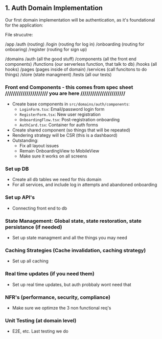 ## 1. Auth Domain Implementation

Our first domain implementation will be authentication, as it's foundational for the application:

File strucutre:

/app
    /auth (routing)
        /login (routing for log in)
        /onboarding (routing for onboaring)
        /register (routing for sign up)

/domains
    /auth (all the good stuff)
        /components (all the front end components)
        /functions (our serverless function, that talk to db)
        /hooks (all hooks)
        /pages (pages inside of domain)
        /services (call funcitons to do things)
        /store (state managment)
        /tests (all our tests)

### Front end Components - this comes from spec sheet ////////////////////// you are here ///////////////////////
- Create base components in `src/domains/auth/components`:
  - `LoginForm.tsx`: Email/password login form
  - `RegisterForm.tsx`: New user registration
  - `OnboardingFlow.tsx`: Post-registration onboarding
  - `AuthCard.tsx`: Container for auth forms
- Create shared component (so things that will be repeated)
- Rendering strategy will be CSR (this is a dashbaord)
- Outstanding:
    - Fix all layout issues
    - Remain OnboardingView to MobileView
    - Make sure it works on all screens

### Set up DB
  - Create all db tables we need for this domain
  - For all services, and include log in attempts and abandoned onboarding

### Set up API's
  - Connecting front end to db

### State Management: Global state, state restoration, state persistance (if needed)
  - Set up state managment and all the things you may need

### Caching Strategies (Cache invalidation, caching strategy)
  - Set up all caching

### Real time updates (if you need them)
  - Set up real time updates, but auth probbaly wont need that

### NFR's (performance, security, compliance)
  - Make sure we optimze the 3 non functional req's

### Unit Testing (at domain level)
  - E2E, etc. Last testing we do
